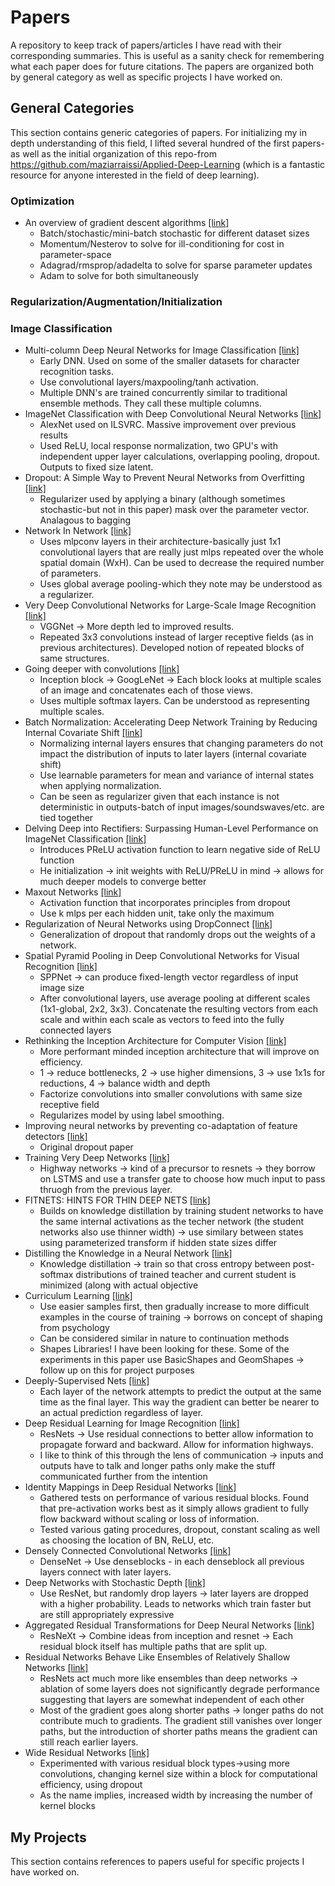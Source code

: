 # Papers
A repository to keep track of papers/articles I have read with their corresponding summaries. This is useful as a sanity check for remembering what each paper does for future citations. The papers are organized both by general category as well as specific projects I have worked on.

## General Categories
This section contains generic categories of papers. For initializing my in depth understanding of this field, I lifted several hundred of the first papers-as well as the initial organization of this repo-from https://github.com/maziarraissi/Applied-Deep-Learning (which is a fantastic resource for anyone interested in the field of deep learning).

### Optimization
* An overview of gradient descent algorithms [[link]](https://ruder.io/optimizing-gradient-descent/)
  - Batch/stochastic/mini-batch stochastic for different dataset sizes
  - Momentum/Nesterov to solve for ill-conditioning for cost in parameter-space
  - Adagrad/rmsprop/adadelta to solve for sparse parameter updates
  - Adam to solve for both simultaneously

### Regularization/Augmentation/Initialization

### Image Classification
* Multi-column Deep Neural Networks for Image Classification [[link]](https://arxiv.org/pdf/1202.2745.pdf)
  - Early DNN. Used on some of the smaller datasets for character recognition tasks.
  - Use convolutional layers/maxpooling/tanh activation. 
  - Multiple DNN's are trained concurrently similar to traditional ensemble methods. They call these multiple columns.
* ImageNet Classification with Deep Convolutional Neural Networks [[link]](https://proceedings.neurips.cc/paper/2012/file/c399862d3b9d6b76c8436e924a68c45b-Paper.pdf)
  - AlexNet used on ILSVRC. Massive improvement over previous results
  - Used ReLU, local response normalization, two GPU's with independent upper layer calculations, overlapping pooling, dropout. Outputs to fixed size latent.
* Dropout: A Simple Way to Prevent Neural Networks from Overfitting [[link]](https://www.cs.toronto.edu/~rsalakhu/papers/srivastava14a.pdf)
  - Regularizer used by applying a binary (although sometimes stochastic-but not in this paper) mask over the parameter vector. Analagous to bagging
* Network In Network [[link]](https://arxiv.org/pdf/1312.4400.pdf)
  - Uses mlpconv layers in their architecture-basically just 1x1 convolutional layers that are really just mlps repeated over the whole spatial domain (WxH). Can be used to decrease the required number of parameters.
  - Uses global average pooling-which they note may be understood as a regularizer.
* Very Deep Convolutional Networks for Large-Scale Image Recognition [[link]](https://arxiv.org/pdf/1409.1556.pdf)
  - VGGNet -> More depth led to improved results. 
  - Repeated 3x3 convolutions instead of larger receptive fields (as in previous architectures). Developed notion of repeated blocks of same structures.
* Going deeper with convolutions [[link]](https://arxiv.org/pdf/1409.4842.pdf)
  - Inception block -> GoogLeNet -> Each block looks at multiple scales of an image and concatenates each of those views.
  - Uses multiple softmax layers. Can be understood as representing multiple scales.
* Batch Normalization: Accelerating Deep Network Training by Reducing Internal Covariate Shift [[link]](https://arxiv.org/pdf/1502.03167.pdf)
  - Normalizing internal layers ensures that changing parameters do not impact the distribution of inputs to later layers (internal covariate shift)
  - Use learnable parameters for mean and variance of internal states when applying normalization.
  - Can be seen as regularizer given that each instance is not deterministic in outputs-batch of input images/soundswaves/etc. are tied together
* Delving Deep into Rectifiers: Surpassing Human-Level Performance on ImageNet Classification [[link]](https://arxiv.org/pdf/1502.01852.pdf)
  - Introduces PReLU activation function to learn negative side of ReLU function
  - He initialization -> init weights with ReLU/PReLU in mind -> allows for much deeper models to converge better
* Maxout Networks [[link]](https://arxiv.org/pdf/1302.4389.pdf)
  - Activation function that incorporates principles from dropout
  - Use k mlps per each hidden unit, take only the maximum
* Regularization of Neural Networks using DropConnect [[link]](http://yann.lecun.com/exdb/publis/pdf/wan-icml-13.pdf)
  - Generalization of dropout that randomly drops out the weights of a network.
* Spatial Pyramid Pooling in Deep Convolutional Networks for Visual Recognition [[link]](https://arxiv.org/pdf/1406.4729.pdf)
  - SPPNet -> can produce fixed-length vector regardless of input image size
  - After convolutional layers, use average pooling at different scales (1x1-global, 2x2, 3x3). Concatenate the resulting vectors from each scale and within each scale as vectors to feed into the fully connected layers
* Rethinking the Inception Architecture for Computer Vision [[link]](https://arxiv.org/pdf/1512.00567.pdf)
  - More performant minded inception architecture that will improve on efficiency.
  - 1 -> reduce bottlenecks, 2 -> use higher dimensions, 3 -> use 1x1s for reductions, 4 -> balance width and depth
  - Factorize convolutions into smaller convolutions with same size receptive field
  - Regularizes model by using label smoothing.
* Improving neural networks by preventing co-adaptation of feature detectors [[link]](https://arxiv.org/pdf/1207.0580.pdf)
  - Original dropout paper
* Training Very Deep Networks [[link]](https://arxiv.org/pdf/1507.06228.pdf)
  - Highway networks -> kind of a precursor to resnets -> they borrow on LSTMS and use a transfer gate to choose how much input to pass thruogh from the previous layer.
* FITNETS: HINTS FOR THIN DEEP NETS [[link]](https://arxiv.org/pdf/1412.6550.pdf)
  - Builds on knowledge distillation by training student networks to have the same internal activations as the techer network (the student networks also use thinner width) -> use similary between states using parameterized transform if hidden state sizes differ
* Distilling the Knowledge in a Neural Network [[link]](https://arxiv.org/pdf/1503.02531.pdf)
  - Knowledge distillation -> train so that cross entropy between post-softmax distributions of trained teacher and current student is minimized (along with actual objective
* Curriculum Learning [[link]](https://ronan.collobert.com/pub/matos/2009_curriculum_icml.pdf)
  - Use easier samples first, then gradually increase to more difficult examples in the course of training -> borrows on concept of shaping from psychology
  - Can be considered similar in nature to continuation methods
  - Shapes Libraries! I have been looking for these. Some of the experiments in this paper use BasicShapes and GeomShapes -> follow up on this for project purposes
* Deeply-Supervised Nets [[link]](https://arxiv.org/pdf/1409.5185.pdf)
  - Each layer of the network attempts to predict the output at the same time as the final layer. This way the gradient can better be nearer to an actual prediction regardless of layer.
* Deep Residual Learning for Image Recognition [[link]](https://arxiv.org/pdf/1512.03385.pdf)
  - ResNets -> Use residual connections to better allow information to propagate forward and backward. Allow for information highways.
  - I like to think of this through the lens of communication -> inputs and outputs have to talk and longer paths only make the stuff communicated further from the intention
* Identity Mappings in Deep Residual Networks [[link]](https://arxiv.org/pdf/1603.05027.pdf)
  - Gathered tests on performance of various residual blocks. Found that pre-activation works best as it simply allows gradient to fully flow backward without scaling or loss of information. 
  - Tested various gating procedures, dropout, constant scaling as well as choosing the location of BN, ReLU, etc. 
* Densely Connected Convolutional Networks [[link]](https://arxiv.org/pdf/1608.06993.pdf)
  - DenseNet -> Use denseblocks - in each denseblock all previous layers connect with later layers.
* Deep Networks with Stochastic Depth [[link]](https://arxiv.org/pdf/1603.09382.pdf)
  - Use ResNet, but randomly drop layers -> later layers are dropped with a higher probability. Leads to networks which train faster but are still appropriately expressive
* Aggregated Residual Transformations for Deep Neural Networks [[link]](https://arxiv.org/pdf/1611.05431.pdf)
  - ResNeXt -> Combine ideas from inception and resnet -> Each residual block itself has multiple paths that are split up.
* Residual Networks Behave Like Ensembles of Relatively Shallow Networks [[link]](https://arxiv.org/pdf/1605.06431.pdf)
  - ResNets act much more like ensembles than deep networks -> ablation of some layers does not significantly degrade performance suggesting that layers are somewhat independent of each other
  - Most of the gradient goes along shorter paths -> longer paths do not contribute much to gradients. The gradient still vanishes over longer paths, but the introduction of shorter paths means the gradient can still reach earlier layers.
* Wide Residual Networks [[link]](https://arxiv.org/pdf/1605.07146.pdf)
  - Experimented with various residual block types->using more convolutions, changing kernel size within a block for computational efficiency, using dropout
  - As the name implies, increased width by increasing the number of kernel blocks

## My Projects
This section contains references to papers useful for specific projects I have worked on. 

